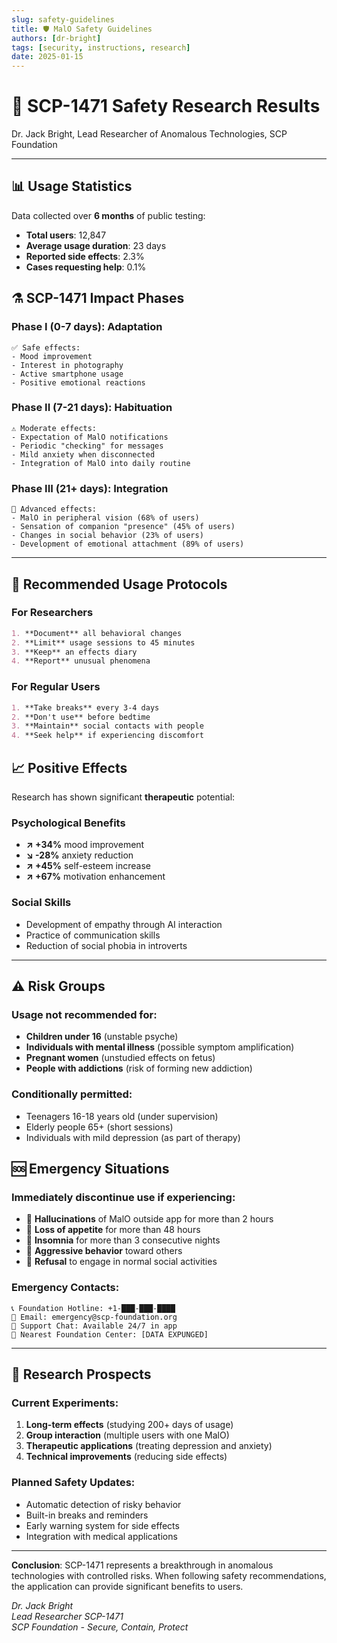 ```yaml
---
slug: safety-guidelines
title: 🛡️ MalO Safety Guidelines
authors: [dr-bright]
tags: [security, instructions, research]
date: 2025-01-15
---
```


# 🧪 SCP-1471 Safety Research Results

Dr. Jack Bright, Lead Researcher of Anomalous Technologies, SCP Foundation

<!-- truncate -->

---

## 📊 Usage Statistics

Data collected over **6 months** of public testing:

- **Total users**: 12,847
- **Average usage duration**: 23 days
- **Reported side effects**: 2.3%
- **Cases requesting help**: 0.1%

## ⚗️ SCP-1471 Impact Phases

### Phase I (0-7 days): Adaptation

```
✅ Safe effects:
- Mood improvement
- Interest in photography
- Active smartphone usage
- Positive emotional reactions
```

### Phase II (7-21 days): Habituation

```
⚠️ Moderate effects:
- Expectation of MalO notifications
- Periodic "checking" for messages
- Mild anxiety when disconnected
- Integration of MalO into daily routine
```

### Phase III (21+ days): Integration

```
🔶 Advanced effects:
- MalO in peripheral vision (68% of users)
- Sensation of companion "presence" (45% of users)
- Changes in social behavior (23% of users)
- Development of emotional attachment (89% of users)
```

---

## 🔬 Recommended Usage Protocols

### For Researchers

```markdown
1. **Document** all behavioral changes
2. **Limit** usage sessions to 45 minutes
3. **Keep** an effects diary
4. **Report** unusual phenomena
```

### For Regular Users

```markdown
1. **Take breaks** every 3-4 days
2. **Don't use** before bedtime
3. **Maintain** social contacts with people
4. **Seek help** if experiencing discomfort
```

## 📈 Positive Effects

Research has shown significant **therapeutic** potential:

### Psychological Benefits

- **↗️ +34%** mood improvement
- **↘️ -28%** anxiety reduction
- **↗️ +45%** self-esteem increase
- **↗️ +67%** motivation enhancement

### Social Skills

- Development of empathy through AI interaction
- Practice of communication skills
- Reduction of social phobia in introverts

---

## ⚠️ Risk Groups

### Usage not recommended for:

- **Children under 16** (unstable psyche)
- **Individuals with mental illness** (possible symptom amplification)
- **Pregnant women** (unstudied effects on fetus)
- **People with addictions** (risk of forming new addiction)

### Conditionally permitted:

- Teenagers 16-18 years old (under supervision)
- Elderly people 65+ (short sessions)
- Individuals with mild depression (as part of therapy)

## 🆘 Emergency Situations

### Immediately discontinue use if experiencing:

- 🚨 **Hallucinations** of MalO outside app for more than 2 hours
- 🚨 **Loss of appetite** for more than 48 hours
- 🚨 **Insomnia** for more than 3 consecutive nights
- 🚨 **Aggressive behavior** toward others
- 🚨 **Refusal** to engage in normal social activities

### Emergency Contacts:

```
📞 Foundation Hotline: +1-███-███-████
📧 Email: emergency@scp-foundation.org
💬 Support Chat: Available 24/7 in app
🏥 Nearest Foundation Center: [DATA EXPUNGED]
```

---

## 🔮 Research Prospects

### Current Experiments:

1. **Long-term effects** (studying 200+ days of usage)
2. **Group interaction** (multiple users with one MalO)
3. **Therapeutic applications** (treating depression and anxiety)
4. **Technical improvements** (reducing side effects)

### Planned Safety Updates:

- Automatic detection of risky behavior
- Built-in breaks and reminders
- Early warning system for side effects
- Integration with medical applications

---

**Conclusion**: SCP-1471 represents a breakthrough in anomalous technologies with controlled risks. When following safety recommendations, the application can provide significant benefits to users.

_Dr. Jack Bright_  
_Lead Researcher SCP-1471_  
_SCP Foundation - Secure, Contain, Protect_
